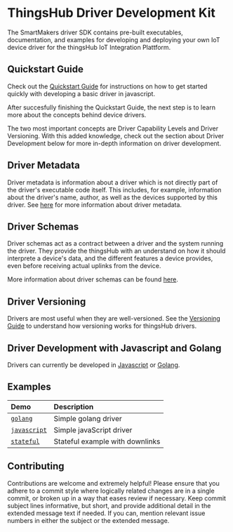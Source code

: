 # ThingsHub Driver Development Kit

The SmartMakers driver SDK contains pre-built executables, documentation, and examples
for developing and deploying your own IoT device driver for the thingsHub IoT Integration Plattform.


## Quickstart Guide

Check out the [Quickstart Guide](docs/quickstart.md)
for instructions on how to get started quickly
with developing a basic driver in javascript.

After succesfully finishing the Quickstart Guide,
the next step is to learn more about the concepts
behind device drivers.

The two most important concepts are Driver Capability Levels
and Driver Versioning.
Ẃith this added knowledge,
check out the section about Driver Development below
for more in-depth information on driver development.

## Driver Metadata

Driver metadata is information about a driver which is not directly part of the driver's executable code itself.
This includes, for example, information about the driver's name, author, as well as the devices supported by this driver.
See [here](docs/metadata.md) for more information about driver metadata.


## Driver Schemas

Driver schemas act as a contract between a driver and the system running the driver.
They provide the thingsHub with an understand on how it should interprete a device's data,
and the different features a device provides, even before receiving actual uplinks
from the device.

More information about driver schemas can be found [here](docs/schema.md).


## Driver Versioning

Drivers are most useful when they are well-versioned.
See the [Versioning Guide](docs/versioning.md) to understand how versioning works for thingsHub drivers.


## Driver Development with Javascript and Golang

Drivers can currently be developed in [Javascript](docs/javascript.md) or [Golang](docs/golang.md).


## Examples

| Demo | Description |
|:------|:----------|
| [`golang`](https://github.com/smartmakers/drivers/tree/master/examples/golang) | Simple golang driver |
| [`javascript`](https://github.com/smartmakers/drivers/tree/master/examples/javascript) | Simple javaScript driver |
| [`stateful`](https://github.com/smartmakers/drivers/tree/master/examples/stateful) | Stateful example with downlinks |


## Contributing

Contributions are welcome and extremely helpful!
Please ensure that you adhere to a commit style
where logically related changes are in a single commit,
or broken up in a way that eases review if necessary.
Keep commit subject lines informative,
but short, and provide additional detail in the extended message text if needed.
If you can, mention relevant issue numbers in either the subject or the extended message.
